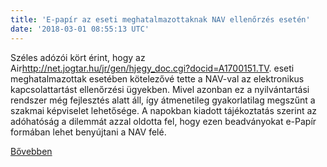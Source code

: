 ```yaml
---
title: 'E-papír az eseti meghatalmazottaknak NAV ellenőrzés esetén'
date: '2018-03-01 08:55:13 UTC'
---
```


Széles adózói kört érint, hogy az Air<http://net.jogtar.hu/jr/gen/hjegy_doc.cgi?docid=A1700151.TV>. eseti meghatalmazottak esetében kötelezővé tette a NAV-val az elektronikus kapcsolattartást ellenőrzési ügyekben. Mivel azonban ez a nyilvántartási rendszer még fejlesztés alatt áll, így átmenetileg gyakorlatilag megszűnt a szakmai képviselet lehetősége. A napokban kiadott tájékoztatás szerint az adóhatóság a dilemmát azzal oldotta fel, hogy ezen beadványokat e-Papír formában lehet benyújtani a NAV felé.


[Bővebben](http://ift.tt/2HWTvcE)
